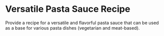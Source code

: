 # Versatile Pasta Sauce Recipe

Provide a recipe for a versatile and flavorful pasta sauce that can be used as a base for various pasta dishes (vegetarian and meat-based).